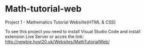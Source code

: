 # Math-tutorial-web
Project 1 - Mathematics Tutorial Websilte(HTML &amp; CSS)

To see this project you need to install Visual Studio Code and install extension Live Server or acces the link:
http://newbie.host20.uk/Websites/MathTutorialWeb/
